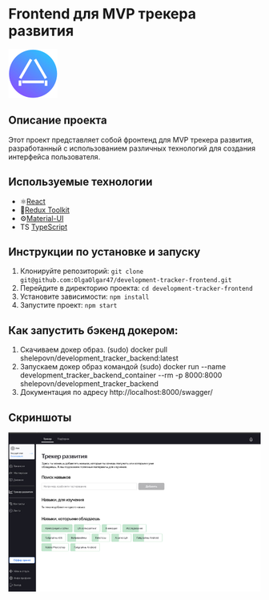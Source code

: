 # Frontend для MVP трекера развития

![Project Logo](./src/images/LogoDevTracker.svg)

## Описание проекта

Этот проект представляет собой фронтенд для MVP трекера развития, разработанный с использованием различных технологий для создания интерфейса пользователя.

## Используемые технологии

- ⚛️[React](https://ru.reactjs.org/)
- 🔧[Redux Toolkit](https://redux-toolkit.js.org/)
- ⚙️[Material-UI](https://material-ui.com/)
- TS [TypeScript](https://www.typescriptlang.org/)

## Инструкции по установке и запуску

1. Клонируйте репозиторий: `git clone git@github.com:OlgaOlgar47/development-tracker-frontend.git`
2. Перейдите в директорию проекта: `cd development-tracker-frontend`
3. Установите зависимости: `npm install`
4. Запустите проект: `npm start`



## Как запустить бэкенд докером:
1. Скачиваем докер образ.
(sudo) docker pull shelepovn/development_tracker_backend:latest
2. Запускаем докер образ командой
(sudo) docker run --name development_tracker_backend_container --rm -p 8000:8000 shelepovn/development_tracker_backend
3. Документация по адресу
http://localhost:8000/swagger/

## Скриншоты

![Screenshot 1](./src/images/ScreenshotTracker.jpg)

